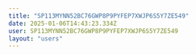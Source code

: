 ```yaml
---
title: "SP113MYNN52BC76GWP8P9PYFEP7XWJP6S5Y7ZE549"
date: 2025-01-06T14:43:23.334Z
user: SP113MYNN52BC76GWP8P9PYFEP7XWJP6S5Y7ZE549
layout: "users"
---
```

    